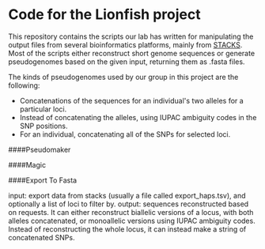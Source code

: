 Code for the Lionfish project 
========

This repository contains the scripts our lab has written for manipulating the output files from several bioinformatics platforms, mainly from [STACKS](http://creskolab.uoregon.edu/stacks/). Most of the scripts either reconstruct short genome sequences or generate pseudogenomes based on the given input, returning them as .fasta files.

The kinds of pseudogenomes used by our group in this project are the following:
* Concatenations of the sequences for an individual's two alleles for a particular loci.
* Instead of concatenating the alleles, using IUPAC ambiguity codes in the SNP positions.
* For an individual, concatenating all of the SNPs for selected loci.

####Pseudomaker



####Magic



####Export To Fasta

input:  export data from stacks (usually a file called export_haps.tsv), and optionally a list of loci to filter by.
output: sequences reconstructed based on requests. It can either reconstruct biallelic versions of a locus, with both alleles concatenated, or monoallelic versions using IUPAC ambiguity codes. Instead of reconstructing the whole locus, it can instead make a string of concatenated SNPs.
